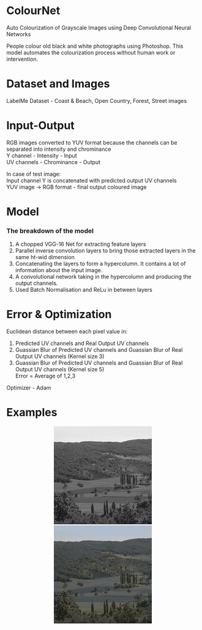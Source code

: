 # ColourNet 
Auto Colourization of Grayscale Images using Deep Convolutional Neural Networks  

People colour old black and white photographs using Photoshop. This model automates the colourization process without human work or intervention.   

# Dataset and Images
LabelMe Dataset - Coast & Beach, Open Country, Forest, Street images  

# Input-Output
RGB images converted to YUV format because the channels can be separated into intensity and chrominance </br>
Y channel - Intensity - Input  
UV channels - Chrominance - Output</br>

In case of test image: </br>
Input channel Y is concatenated with predicted output UV channels</br>
YUV image -> RGB format - final output coloured image</br>

# Model
### The breakdown of the model  
1. A chopped VGG-16 Net for extracting feature layers
2. Parallel inverse convolution layers to bring those extracted layers in the same ht-wid dimension
3. Concatenating the layers to form a hypercolumn. It contains a lot of information about the input image.
4. A convolutional network taking in the hypercolumn and producing the output channels.
5. Used Batch Normalisation and ReLu in between layers

# Error & Optimization
Euclidean distance between each pixel value in:
1. Predicted UV channels and Real Output UV channels
2. Guassian Blur of Predicted UV channels and Guassian Blur of Real Output UV channels (Kernel size 3)
3. Guassian Blur of Predicted UV channels and Guassian Blur of Real Output UV channels (Kernel size 5)</br>
Error = Average of 1,2,3

Optimizer - Adam

# Examples
<p align="center">
  <img src="https://github.com/raghavgupta0296/ColourNet/blob/master/Sample%20Outputs/original_1.png" width="256" height="256" title="Original Image">
  <img src="https://github.com/raghavgupta0296/ColourNet/blob/master/Sample%20Outputs/coloured_1.png" width="256" height="256" title="Coloured Image">
</p>
